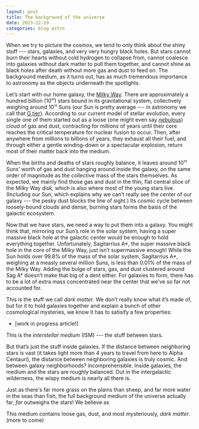 ```yaml
---
layout: post
title: The background of the universe 
date: 2023-12-19
categories: blog astro 
---
```


When we try to picture the cosmos, we tend to only think about the shiny stuff --- 
stars, galaxies, and very very hungry black holes. But stars cannot burn their hearts without cold hydrogen to collapse from,
cannot coalesce into galaxies without dark matter to pull them together, and cannot shine as black holes after death without more gas and dust to feed on.
The background medium, as it turns out, has as much tremendous importance to astronomy as the objects underneath the spotlights.

Let’s start with our home galaxy, the [Milky Way](https://en.wikipedia.org/wiki/Milky_Way). 
There are approximately a hundred billion (10¹¹) stars bound in its gravitational system, 
collectively weighing around 10¹¹ Suns (our Sun is pretty average --- in astronomy we call that [G tier](https://en.wikipedia.org/wiki/Stellar_classification)). 
According to our current model of stellar evolution, 
every single one of them started out as a loose (one might even say [*nebulous*](https://en.wikipedia.org/wiki/Nebula)) cloud of gas and dust,
contracting for millions of years until their core reaches the critical temperature for nuclear fusion to occur. Then, after anywhere
from millions to billions of years, they exhaust all their fuel, and through either a gentle winding-down or a spectacular explosion,
return most of their matter back into the medium. 

When the births and deaths of stars roughly balance, it leaves around 10¹¹ Suns’ worth of gas and dust hanging around inside the galaxy,
on the same order of magnitude as the collective mass of the stars themselves. 
As expected, we mainly find those gas and dust in the thin, flat central slice of the Milky Way disk, which is also where most of the young stars live.
(Including our Sun, which explains why we can’t really see the center of our galaxy --- the pesky dust blocks the line of sight.)
Its cosmic cycle between loosely-bound clouds and dense, burning stars forms the basis of the galactic ecosystem. 

Now that we have stars, we need a way to put them into a galaxy. 
You might think that, mirroring our Sun’s role in the solar system, 
having a super massive black hole at the galactic center would be enough to hold everything together.
Unfortunately, Sagitarrius A\*, the super massive black hole in the core of the Milky Way, just isn’t supermassive enough!
While the Sun holds over 99.8% of the mass of the solar system, 
Sagitarrius A\*, weighing at a measly several million Suns, is less than 0.01% of the mass of the Milky Way.
Adding the bulge of stars, gas, and dust clustered around Sag A\* doesn’t make that big of a dent either.
For galaxies to form, there has to be a lot of extra mass concentrated near the center that we’ve so far not accounted for.

This is the stuff we call *dark matter*. We don’t really know what it’s made of, but for it to hold galaxies together
and explain a bunch of other cosmological mysteries, we know it has to satisify a few properties:
- [work in progress article!]

This is the *interstellar medium* (ISM) --- the stuff between stars.

But that’s just the stuff inside galaxies. If the distance between neighboring stars is vast 
(it takes light more than 4 years to travel from here to Alpha Centauri), 
the distance between neighboring galaxies is truly cosmic. And between galaxy neighborhoods? incomprehensible.
Inside galaxies, the medium and the stars are roughly balanced. Out in the intergalactic wilderness, the wispy medium is nearly all there is.

Just as there's far more grass on the plains than sheep, and far more water in the seas than fish, the full background 
medium of the universe actually far, *far* outweighs the stars! 
We believe as 

This medium contains loose gas, dust, and most mysteriously, *dark matter*. (more to come)
